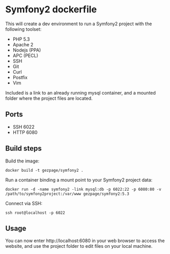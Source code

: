# Symfony2 dockerfile

This will create a dev environment to run a Symfony2 project with the
following toolset:

* PHP 5.3
* Apache 2
* Nodejs (PPA)
* APC (PECL)
* SSH
* Git
* Curl
* Postfix
* Vim

Included is a link to an already running mysql container, and a mounted
folder where the project files are located.

## Ports

* SSH  6022
* HTTP 6080

## Build steps

Build the image:

    docker build -t gezpage/symfony2 .

Run a container binding a mount point to your Symfony2 project data:

    docker run -d -name symfony2 -link mysql:db -p 6022:22 -p 6080:80 -v /path/to/symfony2project:/var/www gezpage/symfony2:5.3

Connect via SSH:

    ssh root@localhost -p 6022

## Usage

You can now enter http://localhost:6080 in your web browser to access
the website, and use the project folder to edit files on your local
machine.
